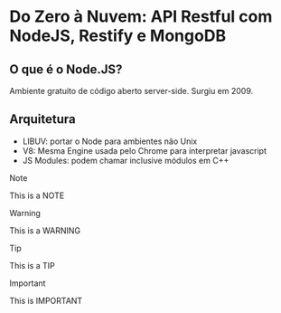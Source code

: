 
# Do Zero à Nuvem: API Restful com NodeJS, Restify e MongoDB

## O que é o Node.JS?
Ambiente gratuito de código aberto server-side. Surgiu em 2009.

## Arquitetura
- LIBUV: portar o Node para ambientes não Unix
- V8: Mesma Engine usada pelo Chrome para interpretar javascript
- JS Modules: podem chamar inclusive módulos em C++



> [!NOTE]
> This is a NOTE

> [!WARNING]
> This is a WARNING

> [!TIP]
> This is a TIP

> [!IMPORTANT]
> This is IMPORTANT